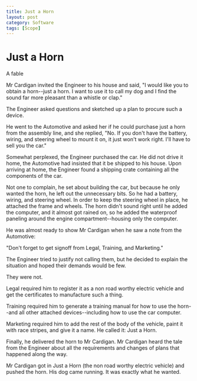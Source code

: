 ```yaml
---
title: Just a Horn
layout: post
category: Software
tags: [Scope]
---
```


# Just a Horn
A fable

Mr Cardigan invited the Engineer to his house and said, "I would like you to obtain a horn--just a horn. I want to use it to call my dog and I find the sound far more pleasant than a whistle or clap."

<!-- more -->

The Engineer asked questions and sketched up a plan to procure such a device.

He went to the Automotive and asked her if he could purchase just a horn from the assembly line, and she replied, "No. If you don't have the battery, wiring, and steering wheel to mount it on, it just won't work right. I'll have to sell you the car."

Somewhat perplexed, the Engineer purchased the car. He did not drive it home, the Automotive had insisted that it be shipped to his house. Upon arriving at home, the Engineer found a shipping crate containing all the components of the car.

Not one to complain, he set about building the car, but because he only wanted the horn, he left out the unnecessary bits. So he had a battery, wiring, and steering wheel. In order to keep the steering wheel in place, he attached the frame and wheels. The horn didn't sound right until he added the computer, and it almost got rained on, so he added the waterproof paneling around the engine compartment--housing only the computer.

He was almost ready to show Mr Cardigan when he saw a note from the Automotive:

"Don't forget to get signoff from Legal, Training, and Marketing."

The Engineer tried to justify not calling them, but he decided to explain the situation and hoped their demands would be few.

They were not.

Legal required him to register it as a non road worthy electric vehicle and get the certificates to manufacture such a thing.

Training required him to generate a training manual for how to use the horn--and all other attached devices--including how to use the car computer.

Marketing required him to add the rest of the body of the vehicle, paint it with race stripes, and give it a name. He called it: Just a Horn.

Finally, he delivered the horn to Mr Cardigan. Mr Cardigan heard the tale from the Engineer about all the requirements and changes of plans that happened along the way. 

Mr Cardigan got in Just a Horn (the non road worthy electric vehicle) and pushed the horn. His dog came running. It was exactly what he wanted.
